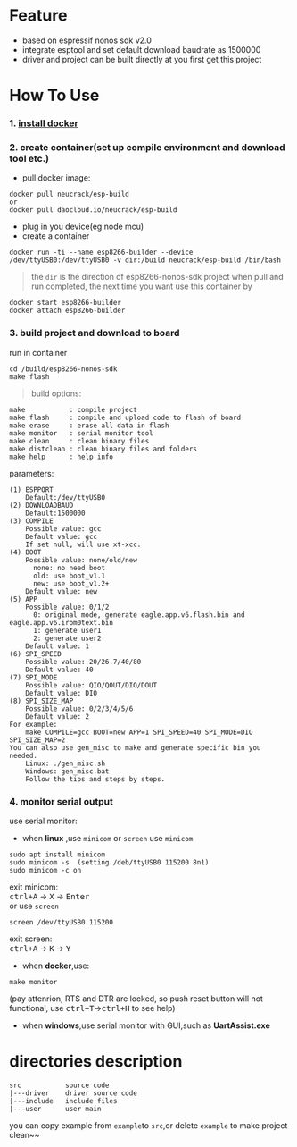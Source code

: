 # Feature
* based on espressif nonos sdk v2.0
* integrate esptool and set default download baudrate as 1500000
* driver and project can be built directly at you first get this project

# How To Use
### 1. [install docker](https://docs.docker.com/engine/installation/)
### 2. create container(set up compile environment and download tool etc.)
* pull docker image:
```
docker pull neucrack/esp-build
or
docker pull daocloud.io/neucrack/esp-build
```
* plug in you device(eg:node mcu)
* create a container
```
docker run -ti --name esp8266-builder --device /dev/ttyUSB0:/dev/ttyUSB0 -v dir:/build neucrack/esp-build /bin/bash
```
> the `dir` is the direction of esp8266-nonos-sdk project
when pull and run completed, the next time you want use this container by
```
docker start esp8266-builder
docker attach esp8266-builder
```

### 3. build project and download to board
run in container
```
cd /build/esp8266-nonos-sdk
make flash
```
> build options:
```
make           : compile project
make flash     : compile and upload code to flash of board
make erase     : erase all data in flash
make monitor   : serial monitor tool
make clean     : clean binary files
make distclean : clean binary files and folders
make help      : help info
```
parameters:
```
(1) ESPPORT
	Default:/dev/ttyUSB0
(2) DOWNLOADBAUD
	Default:1500000
(3) COMPILE
    Possible value: gcc
    Default value: gcc
    If set null, will use xt-xcc.
(4) BOOT
    Possible value: none/old/new
      none: no need boot
      old: use boot_v1.1
      new: use boot_v1.2+
    Default value: new
(5) APP
    Possible value: 0/1/2
      0: original mode, generate eagle.app.v6.flash.bin and eagle.app.v6.irom0text.bin
      1: generate user1
      2: generate user2
    Default value: 1
(6) SPI_SPEED
    Possible value: 20/26.7/40/80
    Default value: 40
(7) SPI_MODE
    Possible value: QIO/QOUT/DIO/DOUT
    Default value: DIO
(8) SPI_SIZE_MAP
    Possible value: 0/2/3/4/5/6
    Default value: 2
For example:
    make COMPILE=gcc BOOT=new APP=1 SPI_SPEED=40 SPI_MODE=DIO SPI_SIZE_MAP=2
You can also use gen_misc to make and generate specific bin you needed.
    Linux: ./gen_misc.sh
    Windows: gen_misc.bat
    Follow the tips and steps by steps.
```
### 4. monitor serial output
use serial monitor:</br>
* when **linux** ,use `minicom` or `screen`
use `minicom`
```
sudo apt install minicom
sudo minicom -s  (setting /deb/ttyUSB0 115200 8n1)
sudo minicom -c on
```
exit minicom:</br>
<kbd>ctrl+A</kbd> -> <kbd>X</kbd> -> <kbd>Enter</kbd></br>
or use `screen`
```
screen /dev/ttyUSB0 115200
```
exit screen:</br>
<kbd>ctrl+A</kbd> -> <kbd>K</kbd> -> <kbd>Y</kbd></br>
* when **docker**,use:
```
make monitor
```
(pay attenrion, RTS and DTR are locked, so push reset button will not functional, use <kbd>ctrl+T</kbd>-><kbd>ctrl+H</kbd> to see help)
* when **windows**,use serial monitor with GUI,such as **UartAssist.exe**

# directories description
```
src           source code
|---driver    driver source code
|---include   include files
|---user      user main
```
you can copy example from `example`to `src`,or delete `example` to make project clean~~

